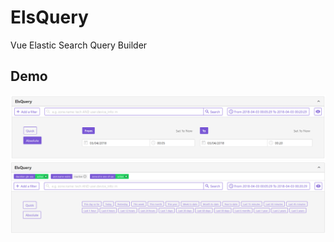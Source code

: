 # ElsQuery
Vue Elastic Search Query Builder

## Demo
![](./images/ElsQuery.PNG)
![](./images/ElsQuery2.PNG)




